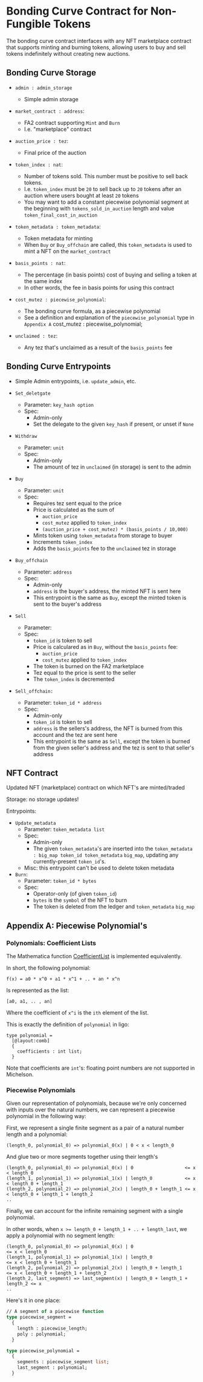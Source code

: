 # Bonding Curve Contract for Non-Fungible Tokens

The bonding curve contract interfaces with any NFT marketplace contract that
supports minting and burning tokens, allowing users to buy and sell tokens
indefinitely without creating new auctions.

## Bonding Curve Storage

- `admin : admin_storage`
  + Simple admin storage

- `market_contract : address`:
  + FA2 contract supporting `Mint` and `Burn`
  + I.e. "marketplace" contract

- `auction_price : tez`:
  + Final price of the auction

- `token_index : nat`:
  + Number of tokens sold. This number must be positive to sell back tokens.
  + I.e. `token_index` must be `20` to sell back up to `20` tokens after an auction where users bought at least `20` tokens
  + You may want to add a constant piecewise polynomial segment at the beginning with `tokens_sold_in_auction` length
    and value `token_final_cost_in_auction`

- `token_metadata : token_metadata`:
  + Token metadata for minting
  + When `Buy` or `Buy_offchain` are called, this `token_metadata` is used to
    mint a NFT on the `market_contract`

- `basis_points : nat`:
  + The percentage (in basis points) cost of buying and selling a token at the same index
  + In other words, the fee in basis points for using this contract

- `cost_mutez : piecewise_polynomial`:
  + The bonding curve formula, as a piecewise polynomial
  + See a definition and explanation of the `piecewise_polynomial` type in `Appendix A`
    cost_mutez : piecewise_polynomial;

- `unclaimed : tez`:
  + Any tez that's unclaimed as a result of the `basis_points` fee


## Bonding Curve Entrypoints

- Simple Admin entrypoints, i.e. `update_admin`, etc.

- `Set_deletgate`
  + Parameter: `key_hash option`
  + Spec:
    * Admin-only
    * Set the delegate to the given `key_hash` if present, or unset if `None`

- `Withdraw`
  + Parameter: `unit`
  + Spec:
    * Admin-only
    * The amount of tez in `unclaimed` (in storage) is sent to the admin

- `Buy`
  + Parameter: `unit`
  + Spec:
    * Requires tez sent equal to the price
    * Price is calculated as the sum of
      - `auction_price`
      - `cost_mutez` applied to `token_index`
      - `(auction_price + cost_mutez) * (basis_points / 10,000)`
    * Mints token using `token_metadata` from storage to buyer
    * Increments `token_index`
    * Adds the `basis_points` fee to the `unclaimed` tez in storage

- `Buy_offchain`
  + Parameter: `address`
  + Spec:
    * Admin-only
    * `address` is the buyer's address, the minted NFT is sent here
    * This entrypoint is the same as `Buy`, except the minted token is sent to
      the buyer's address

- `Sell`
  + Parameter:
  + Spec:
    * `token_id` is token to sell
    * Price is calculared as in `Buy`, without the `basis_points` fee:
      - `auction_price`
      - `cost_mutez` applied to `token_index`
    * The token is burned on the FA2 marketplace
    * Tez equal to the price is sent to the seller
    * The `token_index` is decremented

- `Sell_offchain:`
  + Parameter: `token_id * address`
  + Spec:
    * Admin-only
    * `token_id` is token to sell
    * `address` is the sellers's address, the NFT is burned from this account and the tez are sent here
    * This entrypoint is the same as `Sell`, except the token is burned from the
      given seller's address and the tez is sent to that seller's address


## NFT Contract

Updated NFT (marketplace) contract on which NFT's are minted/traded

Storage: no storage updates!

Entrypoints:
- `Update_metadata`
  + Parameter: `token_metadata list`
  + Spec:
    * Admin-only
    * The given `token_metadata`'s are inserted into the
      `token_metadata : big_map token_id token_metadata` `big_map`,
      updating any currently-present `token_id`'s.
  + Misc: this entrypoint can't be used to delete token metadata
- `Burn`:
  + Parameter: `token_id * bytes`
  + Spec:
    * Operator-only (of given `token_id`)
    * `bytes` is the `symbol` of the NFT to burn
    * The token is deleted from the ledger and `token_metadata` `big_map`



## Appendix A: Piecewise Polynomial's

### Polynomials: Coefficient Lists

The Mathematica function [CoefficientList](https://reference.wolfram.com/language/ref/CoefficientList.html)
is implemented equivalently.

In short, the following polynomial:

```
f(x) = a0 * x^0 + a1 * x^1 + .. + an * x^n
```

Is represented as the list:

```
[a0, a1, .. , an]
```

Where the coefficient of `x^i` is the `ith` element of the list.

This is exactly the definition of `polynomial` in ligo:

```
type polynomial =
  [@layout:comb]
  {
    coefficients : int list;
  }
```

Note that coefficients are `int`'s: floating point numbers are not supported in
Michelson.


### Piecewise Polynomials

Given our representation of polynomials, because we're only concerned with
inputs over the natural numbers, we can represent a piecewise polynomial in the
following way:

First, we represent a single finite segment as a pair of a natural number length
and a polynomial:

```
(length_0, polynomial_0) => polynomial_0(x) | 0 < x < length_0
```

And glue two or more segments together using their length's

```
(length_0, polynomial_0) => polynomial_0(x) | 0                   <= x < length_0
(length_1, polynomial_1) => polynomial_1(x) | length_0            <= x < length_0 + length_1
(length_2, polynomial_2) => polynomial_2(x) | length_0 + length_1 <= x < length_0 + length_1 + length_2
..
```

Finally, we can account for the infinite remaining segment with a single
polynomial.

In other words, when `x >= length_0 + length_1 + .. + length_last`, we apply
a polynomial with no segment length:

```
(length_0, polynomial_0) => polynomial_0(x) | 0                              <= x < length_0
(length_1, polynomial_1) => polynomial_1(x) | length_0                       <= x < length_0 + length_1
(length_2, polynomial_2) => polynomial_2(x) | length_0 + length_1            <= x < length_0 + length_1 + length_2
(length_2, last_segment) => last_segment(x) | length_0 + length_1 + length_2 <= x
..
```

Here's it in one place:

```ocaml
// A segment of a piecewise function
type piecewise_segment = 
  {
    length : piecewise_length;
    poly : polynomial;
  }

type piecewise_polynomial =
  {
    segments : piecewise_segment list;
    last_segment : polynomial;
  }
```



